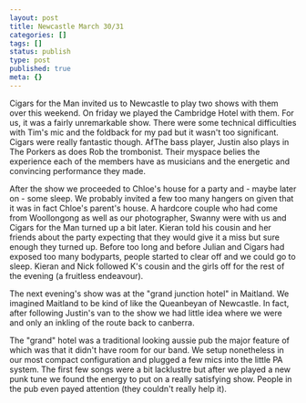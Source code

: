 ```yaml
---
layout: post
title: Newcastle March 30/31
categories: []
tags: []
status: publish
type: post
published: true
meta: {}
---
```


Cigars for the Man invited us to Newcastle to play two shows with them over this weekend. On friday we played the Cambridge Hotel with them. For us, it was a fairly unremarkable show. There were some technical difficulties with Tim's mic and the foldback for my pad but it wasn't too significant. Cigars were really fantastic though. AfThe bass player, Justin also plays in The Porkers as does Rob the trombonist. Their myspace belies the experience each of the members have as musicians and the energetic and convincing performance they made.

After the show we proceeded to Chloe's house for a party and - maybe later on - some sleep. We probably invited a few too many hangers on given that it was in fact Chloe's parent's house. A hardcore couple who had come from Woollongong as well as our photographer, Swanny were with us and Cigars for the Man turned up a bit later. Kieran told his cousin and her friends about the party expecting that they would give it a miss but sure enough they turned up. Before too long and before Julian and Cigars had exposed too many bodyparts, people started to clear off and we could go to sleep. Kieran and Nick followed K's cousin and the girls off for the rest of the evening (a fruitless endeavour).

The next evening's show was at the "grand junction hotel" in Maitland. We imagined Maitland to be kind of like the Queanbeyan of Newcastle. In fact, after following Justin's van to the show we had little idea where we were and only an inkling of the route back to canberra.

The "grand" hotel was a traditional looking aussie pub the major feature of which was that it didn't have room for our band. We setup nonetheless in our most compact configuration and plugged a few mics into the little PA system. The first few songs were a bit lacklustre but after we played a new punk tune we found the energy to put on a really satisfying show. People in the pub even payed attention (they couldn't really help it).
